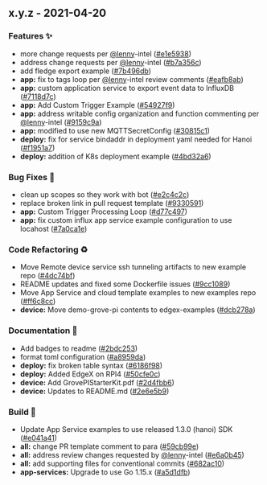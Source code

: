 
<a name="x.y.z"></a>
## x.y.z - 2021-04-20
### Features ✨
- more change requests per [@lenny](:/lenny)-intel ([#e1e5938](https://github.com/edgexfoundry/edgex-examples/commits/e1e5938))
- address change requests per [@lenny](:/lenny)-intel ([#b7a356c](https://github.com/edgexfoundry/edgex-examples/commits/b7a356c))
- add fledge export example ([#7b496db](https://github.com/edgexfoundry/edgex-examples/commits/7b496db))
- **app:** fix to tags loop per [@lenny](:/lenny)-intel review comments ([#eafb8ab](https://github.com/edgexfoundry/edgex-examples/commits/eafb8ab))
- **app:** custom application service to export event data to InfluxDB ([#7118d7c](https://github.com/edgexfoundry/edgex-examples/commits/7118d7c))
- **app:** Add Custom Trigger Example ([#54927f9](https://github.com/edgexfoundry/edgex-examples/commits/54927f9))
- **app:** address writable config organization and function commenting per [@lenny](:/lenny)-intel ([#9159c9a](https://github.com/edgexfoundry/edgex-examples/commits/9159c9a))
- **app:** modified to use new MQTTSecretConfig ([#30815c1](https://github.com/edgexfoundry/edgex-examples/commits/30815c1))
- **deploy:** fix for service bindaddr in deployment yaml needed for Hanoi ([#f1951a7](https://github.com/edgexfoundry/edgex-examples/commits/f1951a7))
- **deploy:** addition of K8s deployment example ([#4bd32a6](https://github.com/edgexfoundry/edgex-examples/commits/4bd32a6))
### Bug Fixes 🐛
- clean up scopes so they work with bot ([#e2c4c2c](https://github.com/edgexfoundry/edgex-examples/commits/e2c4c2c))
- replace broken link in pull request template ([#9330591](https://github.com/edgexfoundry/edgex-examples/commits/9330591))
- **app:** Custom Trigger Processing Loop ([#d77c497](https://github.com/edgexfoundry/edgex-examples/commits/d77c497))
- **app:** fix custom influx app service example configuration to use locahost ([#7a0ca1e](https://github.com/edgexfoundry/edgex-examples/commits/7a0ca1e))
### Code Refactoring ♻
- Move Remote device service ssh tunneling artifacts to new example repo ([#4dc74bf](https://github.com/edgexfoundry/edgex-examples/commits/4dc74bf))
- README updates and fixed some Dockerfile issues ([#9cc1089](https://github.com/edgexfoundry/edgex-examples/commits/9cc1089))
- Move App Service and cloud template examples to new examples repo ([#ff6c8cc](https://github.com/edgexfoundry/edgex-examples/commits/ff6c8cc))
- **device:** Move demo-grove-pi contents to edgex-examples ([#dcb278a](https://github.com/edgexfoundry/edgex-examples/commits/dcb278a))
### Documentation 📖
- Add badges to readme ([#2bdc253](https://github.com/edgexfoundry/edgex-examples/commits/2bdc253))
- format toml configuration ([#a8959da](https://github.com/edgexfoundry/edgex-examples/commits/a8959da))
- **deploy:** fix broken table syntax ([#6186f98](https://github.com/edgexfoundry/edgex-examples/commits/6186f98))
- **deploy:** Added EdgeX on RPI4 ([#50cfe0c](https://github.com/edgexfoundry/edgex-examples/commits/50cfe0c))
- **device:** Add GrovePIStarterKit.pdf ([#2d4fbb6](https://github.com/edgexfoundry/edgex-examples/commits/2d4fbb6))
- **device:** Updates to README.md ([#2e6e5b9](https://github.com/edgexfoundry/edgex-examples/commits/2e6e5b9))
### Build 👷
- Update App Service examples to use released 1.3.0 (hanoi) SDK ([#e041a41](https://github.com/edgexfoundry/edgex-examples/commits/e041a41))
- **all:** change PR template comment to para ([#59cb99e](https://github.com/edgexfoundry/edgex-examples/commits/59cb99e))
- **all:** address review changes requested by [@lenny](:/lenny)-intel ([#e6a0b45](https://github.com/edgexfoundry/edgex-examples/commits/e6a0b45))
- **all:** add supporting files for conventional commits ([#682ac10](https://github.com/edgexfoundry/edgex-examples/commits/682ac10))
- **app-services:** Upgrade to use Go 1.15.x ([#a5d1dfb](https://github.com/edgexfoundry/edgex-examples/commits/a5d1dfb))

[Unreleased]: https://github.com/edgexfoundry/edgex-examples/compare/x.y.z...HEAD
